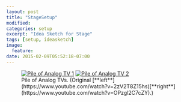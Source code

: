 ```yaml
---
layout: post
title: "StageSetup"
modified:
categories: setup
excerpt: "Idea Sketch for Stage"
tags: [setup, ideasketch]
image:
  feature:
date: 2015-02-09T05:52:18-07:00
---
```





<figure class="half">
	<a href="https://farm8.staticflickr.com/7395/16482854292_afe1a83291_c.jpg"><img src="https://farm8.staticflickr.com/7395/16482854292_afe1a83291_c.jpg" alt="Pile of Analog TV 1"></a>
	<a href="https://farm9.staticflickr.com/8605/16297050900_5066f7fcc4_c.jpg"><img src="https://farm9.staticflickr.com/8605/16297050900_5066f7fcc4_c.jpg" alt="Pile of Analog TV 2"></a>
	<figcaption>Pile of Analog TVs. (Original [**left**](https://www.youtube.com/watch?v=2zV2T8Z15hs)[**right**](https://www.youtube.com/watch?v=OPzgl2C7cZY).)</figcaption>
</figure>



